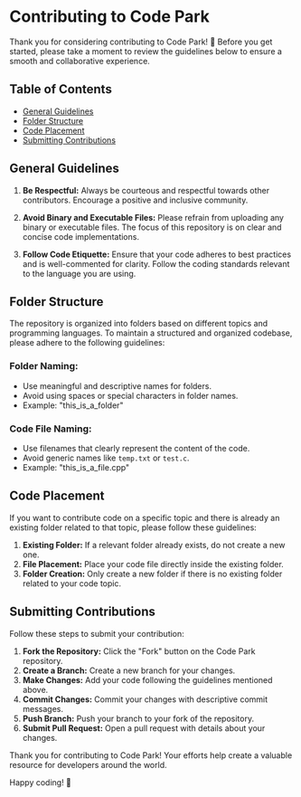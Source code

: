 # Contributing to Code Park

Thank you for considering contributing to Code Park! 🌳 Before you get started, please take a moment to review the guidelines below to ensure a smooth and collaborative experience.

## Table of Contents
- [General Guidelines](#general-guidelines)
- [Folder Structure](#folder-structure)
- [Code Placement](#code-placement)
- [Submitting Contributions](#submitting-contributions)

## General Guidelines

1. **Be Respectful:** Always be courteous and respectful towards other contributors. Encourage a positive and inclusive community.

2. **Avoid Binary and Executable Files:** Please refrain from uploading any binary or executable files. The focus of this repository is on clear and concise code implementations.

3. **Follow Code Etiquette:** Ensure that your code adheres to best practices and is well-commented for clarity. Follow the coding standards relevant to the language you are using.

## Folder Structure

The repository is organized into folders based on different topics and programming languages. To maintain a structured and organized codebase, please adhere to the following guidelines:

### Folder Naming:
- Use meaningful and descriptive names for folders.
- Avoid using spaces or special characters in folder names.
- Example: "this_is_a_folder"

### Code File Naming:
- Use filenames that clearly represent the content of the code.
- Avoid generic names like `temp.txt` or `test.c`.
- Example: "this_is_a_file.cpp"

## Code Placement

If you want to contribute code on a specific topic and there is already an existing folder related to that topic, please follow these guidelines:

1. **Existing Folder:** If a relevant folder already exists, do not create a new one.
2. **File Placement:** Place your code file directly inside the existing folder.
3. **Folder Creation:** Only create a new folder if there is no existing folder related to your code topic.

## Submitting Contributions

Follow these steps to submit your contribution:

1. **Fork the Repository:** Click the "Fork" button on the Code Park repository.
2. **Create a Branch:** Create a new branch for your changes.
3. **Make Changes:** Add your code following the guidelines mentioned above.
4. **Commit Changes:** Commit your changes with descriptive commit messages.
5. **Push Branch:** Push your branch to your fork of the repository.
6. **Submit Pull Request:** Open a pull request with details about your changes.

Thank you for contributing to Code Park! Your efforts help create a valuable resource for developers around the world.

Happy coding! 🚀
